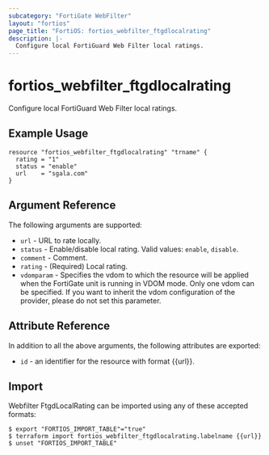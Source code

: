 ```yaml
---
subcategory: "FortiGate WebFilter"
layout: "fortios"
page_title: "FortiOS: fortios_webfilter_ftgdlocalrating"
description: |-
  Configure local FortiGuard Web Filter local ratings.
---
```


# fortios_webfilter_ftgdlocalrating
Configure local FortiGuard Web Filter local ratings.

## Example Usage

```hcl
resource "fortios_webfilter_ftgdlocalrating" "trname" {
  rating = "1"
  status = "enable"
  url    = "sgala.com"
}
```

## Argument Reference

The following arguments are supported:

* `url` - URL to rate locally.
* `status` - Enable/disable local rating. Valid values: `enable`, `disable`.
* `comment` - Comment.
* `rating` - (Required) Local rating.
* `vdomparam` - Specifies the vdom to which the resource will be applied when the FortiGate unit is running in VDOM mode. Only one vdom can be specified. If you want to inherit the vdom configuration of the provider, please do not set this parameter.


## Attribute Reference

In addition to all the above arguments, the following attributes are exported:
* `id` - an identifier for the resource with format {{url}}.

## Import

Webfilter FtgdLocalRating can be imported using any of these accepted formats:
```
$ export "FORTIOS_IMPORT_TABLE"="true"
$ terraform import fortios_webfilter_ftgdlocalrating.labelname {{url}}
$ unset "FORTIOS_IMPORT_TABLE"
```
